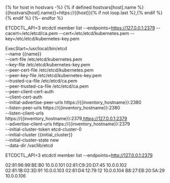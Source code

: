







{% for host in hostvars -%}
  {% if defined hostvars[host].name %}
    {{hostvars[host].name}}=https://{{host}}{% if not loop.last %},{% endif %}
  {% endif %}
{%- endfor %}

ETCDCTL_API=3 etcdctl member list --endpoints=https://127.0.0.1:2379 --cacert=/etc/etcd/ca.pem --cert=/etc/etcd/kubernetes.pem --key=/etc/etcd/kubernetes-key.pem







ExecStart=/usr/local/bin/etcd \
  --name {{name}} \
  --cert-file /etc/etcd/kubernetes.pem \
  --key-file /etc/etcd/kubernetes-key.pem \
  --peer-cert-file /etc/etcd/kubernetes.pem \
  --peer-key-file /etc/etcd/kubernetes-key.pem \
  --trusted-ca-file /etc/etcd/ca.pem \
  --peer-trusted-ca-file /etc/etcd/ca.pem \
  --peer-client-cert-auth \
  --client-cert-auth \
  --initial-advertise-peer-urls https://{{inventory_hostname}}:2380 \
  --listen-peer-urls https://{{inventory_hostname}}:2380 \
  --listen-client-urls https://{{inventory_hostname}}:2379,https://127.0.0.1:2379 \
  --advertise-client-urls https://{{inventory_hostname}}:2379 \
  --initial-cluster-token etcd-cluster-0 \
  --initial-cluster {{initial_cluster}} \
  --initial-cluster-state new \
  --data-dir /var/lib/etcd




ETCDCTL_API=3 etcdctl member list --endpoints=http://127.0.0.1:2379






02:81:96:99:BE:B0 10.0.0.101
02:81:C9:20:D7:45 10.0.0.102
02:81:1B:02:3D:91 10.0.0.103
02:81:D4:12:79:12 10.0.0.104
B8:27:EB:20:5A:29 10.0.0.106
